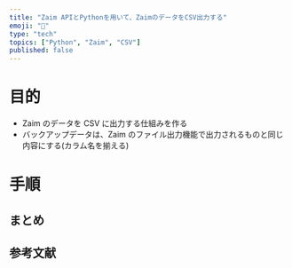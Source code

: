 ```yaml
---
title: "Zaim APIとPythonを用いて、ZaimのデータをCSV出力する"
emoji: "🐥"
type: "tech"
topics: ["Python", "Zaim", "CSV"]
published: false
---
```


# 目的

- Zaim のデータを CSV に出力する仕組みを作る
- バックアップデータは、Zaim のファイル出力機能で出力されるものと同じ内容にする(カラム名を揃える)

# 手順

## まとめ

## 参考文献
